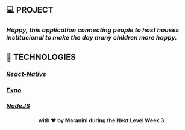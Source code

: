  ## 💻 PROJECT
  ### *Happy, this application connecting people to host houses institucional to make the day many children more happy.*

 ## 🚀 TECHNOLOGIES
  ### [*React-Native*](https://reactnative.dev/)
  ### [*Expo*](https://expo.io/)
  ### [*NodeJS*](https://nodejs.org/en/)
  
  
  
  <h4 align="center">with ❤️ by Maranini during the Next Level Week 3</h4>

